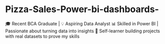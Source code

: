 # Pizza-Sales-Power-bi-dashboards-
🎓 Recent BCA Graduate | 💡 Aspiring Data Analyst 📊 Skilled in Power BI | Passionate about turning data into insights 🚀 Self-learner building projects with real datasets to prove my skills
